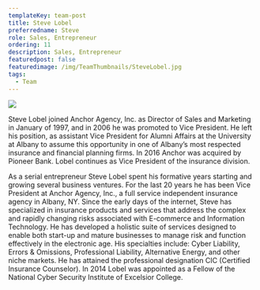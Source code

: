 ```yaml
---
templateKey: team-post
title: Steve Lobel
preferredname: Steve
role: Sales, Entrepreneur
ordering: 11
description: Sales, Entrepreneur
featuredpost: false
featuredimage: /img/TeamThumbnails/SteveLobel.jpg
tags:
  - Team
---
```

![](/img/TeamThumbnails/SteveLobel.jpg)

Steve Lobel joined Anchor Agency, Inc. as Director of Sales and Marketing in January of 1997, and in 2006 he was promoted to Vice President. He left his position, as assistant Vice President for Alumni Affairs at the University at Albany to assume this opportunity in one of Albany’s most respected insurance and financial planning firms. In 2016 Anchor was acquired by Pioneer Bank. Lobel continues as Vice President of the insurance division.

As a serial entrepreneur Steve Lobel spent his formative years starting and growing several business ventures. For the last 20 years he has been Vice President at Anchor Agency, Inc., a full service independent insurance agency in Albany, NY. Since the early days of the internet, Steve has specialized in insurance products and services that address the complex and rapidly changing risks associated with E-commerce and Information Technology. He has developed a holistic suite of services designed to enable both start-up and mature businesses to manage risk and function effectively in the electronic age. His specialties include: Cyber Liability, Errors & Omissions, Professional Liability, Alternative Energy, and other niche markets. He has attained the professional designation CIC (Certified Insurance Counselor). In 2014 Lobel was appointed as a Fellow of the National Cyber Security Institute of Excelsior College.